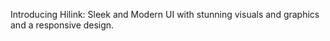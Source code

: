 Introducing Hilink: Sleek and Modern UI with stunning visuals and graphics and a responsive design.
